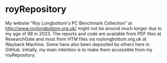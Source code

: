 # royRepository
My website “Roy Longbottom's PC Benchmark Collection” at http://www.roylongbottom.org.uk/ might not be around much longer due to my age of 88 in 2023. The reports and code are available from PDF files at ResearchGate and most from HTM files via roylongbottom.org.uk at Wayback Machine. Some have also been  deposited by others  here in GitHub. Initially, my main intention  is to make them accessible from my royRepository.
